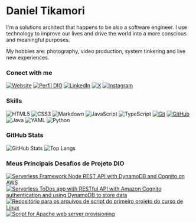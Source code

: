 
# Daniel Tikamori

I'm a solutions architect that happens to be also a software engineer. I use technology to improve our lives and drive the world into a more conscious and meaningful purposes.

My hobbies are: photography, video production, system tinkering and live new experiences.

### Conect with me

[![Website](https://img.shields.io/badge/Portfolio-FF5722?style=for-the-badge&logo=todoist&logoColor=white)](https://daniel.tikamori.com)
[![Perfil DIO](https://img.shields.io/badge/-Meu%20Perfil%20na%20DIO-30A3DC?style=for-the-badge)](https://web.dio.me/users/tikamori_itiro/)
[![LinkedIn](https://img.shields.io/badge/-LinkedIn-000?style=for-the-badge&logo=linkedin&logoColor=30A3DC)](https://www.linkedin.com/in/danieltikamori/)
[![X](https://img.shields.io/badge/X-000?style=for-the-badge&logo=x)](https://x.com/danieltikamori)
[![Instagram](https://img.shields.io/badge/-Instagram-%23E4405F?style=for-the-badge&logo=instagram&logoColor=white)](https://www.instagram.com/danieltikamori/)

### Skills

![HTML5](https://img.shields.io/badge/HTML-000?style=for-the-badge&logo=html5&logoColor=30A3DC)
![CSS3](https://img.shields.io/badge/CSS3-000?style=for-the-badge&logo=css3&logoColor=E94D5F)
![Markdown](https://img.shields.io/badge/Markdown-000?style=for-the-badge&logo=markdown)
![JavaScript](https://img.shields.io/badge/JavaScript-000?style=for-the-badge&logo=javascript&logoColor=30A3DC)
![TypeScript](https://img.shields.io/badge/TypeScript-007ACC?style=for-the-badge&logo=typescript&logoColor=white)
[![Git](https://img.shields.io/badge/Git-000?style=for-the-badge&logo=git&logoColor=E94D5F)](https://git-scm.com/doc)
[![GitHub](https://img.shields.io/badge/GitHub-000?style=for-the-badge&logo=github&logoColor=30A3DC)](https://docs.github.com/)
![Java](https://img.shields.io/badge/java-%23ED8B00.svg?style=for-the-badge&logo=openjdk&logoColor=white)
![YAML](https://img.shields.io/badge/yaml-%23ffffff.svg?style=for-the-badge&logo=yaml&logoColor=151515)
![Python](https://img.shields.io/badge/python-3670A0?style=for-the-badge&logo=python&logoColor=ffdd54)


### GitHub Stats

![GitHub Stats](https://github-readme-stats.vercel.app/api?username=danieltikamori&theme=transparent&bg_color=000&border_color=30A3DC&show_icons=true&icon_color=30A3DC&title_color=E94D5F&text_color=FFF)
![Top Langs](https://github-readme-stats-git-masterrstaa-rickstaa.vercel.app/api/top-langs/?username=danieltikamori&layout=compact&bg_color=000&border_color=30A3DC&title_color=E94D5F&text_color=FFF)

### Meus Principais Desafios de Projeto DIO

[![Serverless Framework Node REST API with DynamoDB and Cognito on AWS](https://github-readme-stats.vercel.app/api/pin/?username=danieltikamori&repo=aws-serverless-node-rest-api-dynamodb-cognito&bg_color=000&border_color=30A3DC&show_icons=true&icon_color=30A3DC&title_color=E94D5F&text_color=FFF)](https://github.com/danieltikamori/aws-serverless-node-rest-api-dynamodb-cognito)
[![Serverless ToDos app with RESTful API with Amazon Cognito authentication and using DynamoDB to store data](https://github-readme-stats.vercel.app/api/pin/?username=danieltikamori&repo=todos-app-in-aws-dynamodb-with-cognito&bg_color=000&border_color=30A3DC&show_icons=true&icon_color=30A3DC&title_color=E94D5F&text_color=FFF)](https://github.com/danieltikamori/todos-app-in-aws-dynamodb-with-cognito)
[![Repositório para os arquivos de script do primeiro projeto do curso de Linux](https://github-readme-stats.vercel.app/api/pin/?username=danieltikamori&repo=linux-projeto1-iac&bg_color=000&border_color=30A3DC&show_icons=true&icon_color=30A3DC&title_color=E94D5F&text_color=FFF)](https://github.com/danieltikamori/linux-projeto1-iac)
[![Script for Apache web server provisioning](https://github-readme-stats.vercel.app/api/pin/?username=danieltikamori&repo=linux-projeto2-iac&bg_color=000&border_color=30A3DC&show_icons=true&icon_color=30A3DC&title_color=E94D5F&text_color=FFF)](https://github.com/danieltikamori/linux-projeto2-iac)

